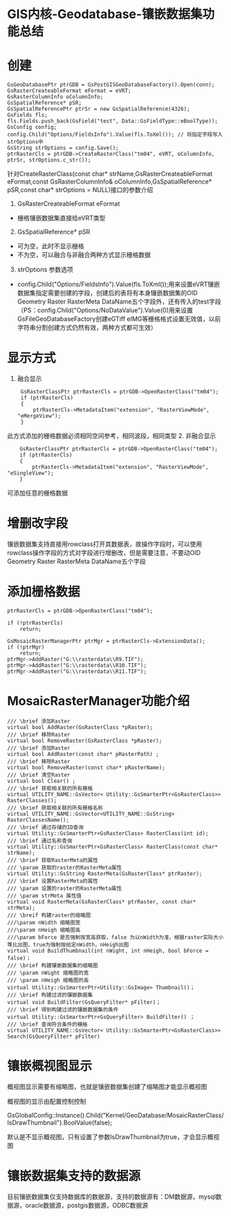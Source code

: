 # GIS内核-Geodatabase-镶嵌数据集功能总结 #

# 创建 #

    GsGeoDatabasePtr ptrGDB = GsPostGISGeoDatabaseFactory().Open(conn);	
	GsRasterCreateableFormat eFormat = eVRT;
	GsRasterColumnInfo oColumnInfo;	
	GsSpatialReference* pSR;
	GsSpatialReferencePtr ptrSr = new GsSpatialReference(4326);
	GsFields fls;
	fls.Fields.push_back(GsField("test", Data::GsFieldType::eBoolType));
	GsConfig config;
	config.Child("Options/FieldsInfo").Value(fls.ToXml()); // 将指定字段写入strOptions中
	GsString strOptions = config.Save();
	ptrRasterCls = ptrGDB->CreateRasterClass("tm04", eVRT, oColumnInfo, ptrSr, strOptions.c_str());

针对CreateRasterClass(const char* strName,GsRasterCreateableFormat eFormat,const GsRasterColumnInfo& oColumnInfo,GsSpatialReference* pSR,const char* strOptions = NULL)接口的参数介绍

1. GsRasterCreateableFormat eFormat 
-	栅格镶嵌数据集直接给eVRT类型
2. GsSpatialReference* pSR 
-	可为空，此时不显示栅格
-	不为空，可以融合与非融合两种方式显示栅格数据
3. strOptions 参数选项
-	config.Child("Options/FieldsInfo").Value(fls.ToXml());用来设置eVRT镶嵌数据集指定需要创建的字段，创建后的表将有本身镶嵌数据集的OID Geometry  Raster RasterMeta DataName五个字段外，还有传入的test字段（PS：config.Child("Options/NoDataValue").Value(0)用来设置GsFileGeoDatabaseFactory创建eGTiff eIMG等栅格格式设置无效值，以前字符串分割创建方式仍然有效，两种方式都可生效）

# 显示方式 #
1. 融合显示

    	GsRasterClassPtr ptrRasterCls = ptrGDB->OpenRasterClass("tm04");
    	if (ptrRasterCls)
    	{
    		ptrRasterCls->MetadataItem("extension", "RasterViewMode", "eMergeView");
    	}

此方式添加的栅格数据必须相同空间参考，相同波段，相同类型
2. 非融合显示

		GsRasterClassPtr ptrRasterCls = ptrGDB->OpenRasterClass("tm04");
		if (ptrRasterCls)
		{
		    ptrRasterCls->MetadataItem("extension", "RasterViewMode", "eSingleView");
		}

可添加任意的栅格数据


# 增删改字段 #
镶嵌数据集支持直接用rowclass打开其数据表，故操作字段时，可以使用rowclass操作字段的方式对字段进行增删改，但是需要注意，不要动OID Geometry  Raster RasterMeta DataName五个字段

# 添加栅格数据 #

	ptrRasterCls = ptrGDB->OpenRasterClass("tm04");

	if (!ptrRasterCls)
		return;

	GsMosaicRasterManagerPtr ptrMgr = ptrRasterCls->ExtensionData();
	if (!ptrMgr)
		return;
	ptrMgr->AddRaster("G:\\rasterdata\\R9.TIF");
	ptrMgr->AddRaster("G:\\rasterdata\\R10.TIF");
	ptrMgr->AddRaster("G:\\rasterdata\\R11.TIF");

# MosaicRasterManager功能介绍 #

	/// \brief 添加Raster
	virtual bool AddRaster(GsRasterClass *pRaster);
	/// \brief 移除Raster
	virtual bool RemoveRaster(GsRasterClass *pRaster);
	/// \brief 添加Raster
	virtual bool AddRaster(const char* pRasterPath) ;
	/// \brief 移除Raster
	virtual bool RemoveRaster(const char* pRasterName);
	/// \brief 清空Raster
	virtual bool Clear() ;
	/// \brief 获取相关联的所有栅格
	virtual UTILITY_NAME::GsVector< Utility::GsSmarterPtr<GsRasterClass>> RasterClasses();
	/// \brief 获取相关联的所有栅格名称
	virtual UTILITY_NAME::GsVector<UTILITY_NAME::GsString> RasterClassesName();
	/// \brief 通过存储的ID查询
	virtual Utility::GsSmarterPtr<GsRasterClass> RasterClass(int id);
	/// \brief 通过名称查询
	virtual Utility::GsSmarterPtr<GsRasterClass> RasterClass(const char* strName);	
	/// \brief 获取RasterMeta的属性
	/// \param 获取的raster的RasterMeta属性
	virtual Utility::GsString RasterMeta(GsRasterClass* ptrRaster);
	/// \brief 设置RasterMeta的属性
	/// \param 设置的raster的RasterMeta属性
	/// \param strMeta 属性值
	virtual void RasterMeta(GsRasterClass* ptrRaster, const char* strMeta);
	/// \breif 构建raster的缩略图
	///\param nWidth 缩略图宽
	///\param nHeigh 缩略图高
	///\param bForce 是否强制按宽高获取，false 为以nWidth为准，根据raster实际大小等比出图，true为强制按给定nWidth，nHeigh出图
	virtual void BuildThumbnail(int nWight, int nHeigh, bool bForce = false)；
	/// \brief 构建镶嵌数据集的缩略图
	/// \param nWight 缩略图的宽
	/// \param nHeigh 缩略图的高
	virtual Utility::GsSmarterPtr<Utility::GsImage> Thumbnail()；
	/// \brief 构建过滤的镶嵌数据集
	virtual void BuildFilter(GsQueryFilter* pFilter)；
	/// \brief 得到构建过滤的镶嵌数据集的条件
	virtual Utility::GsSmarterPtr<GsQueryFilter> BuildFilter() ；
	/// \brief 查询符合条件的栅格
	virtual UTILITY_NAME::GsVector< Utility::GsSmarterPtr<GsRasterClass>> Search(GsQueryFilter* pFilter)

# 镶嵌概视图显示 #
概视图显示需要有缩略图，也就是镶嵌数据集创建了缩略图才能显示概视图

概视图的显示由配置控制控制

GsGlobalConfig::Instance().Child("Kernel/GeoDatabase/MosaicRasterClass/IsDrawThumbnail").BoolValue(false);

默认是不显示概视图，只有设置了参数IsDrawThumbnail为true，才会显示概视图

# 镶嵌数据集支持的数据源 #
目前镶嵌数据集仅支持数据库的数据源，支持的数据源有：DM数据源，mysql数据源，oracle数据源，postgis数据源，ODBC数据源
